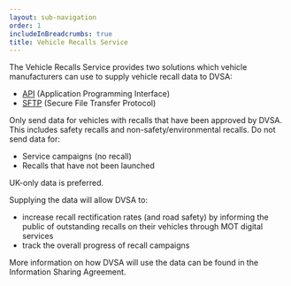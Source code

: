 ```yaml
---
layout: sub-navigation
order: 1
includeInBreadcrumbs: true
title: Vehicle Recalls Service
---
```


The Vehicle Recalls Service provides two solutions which vehicle manufacturers can use to supply vehicle recall data to DVSA:

- [API](/recalls/vehicle-recalls-service/api/) (Application Programming Interface)
- [SFTP](/recalls/vehicle-recalls-service/sftp/) (Secure File Transfer Protocol)

Only send data for vehicles with recalls that have been approved by DVSA. This includes safety recalls and non-safety/environmental recalls. Do not send data for:

- Service campaigns (no recall)
- Recalls that have not been launched

UK-only data is preferred.

Supplying the data will allow DVSA to:

- increase recall rectification rates (and road safety) by informing the public of outstanding recalls on their vehicles through MOT digital services
- track the overall progress of recall campaigns

More information on how DVSA will use the data can be found in the Information Sharing Agreement.
